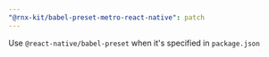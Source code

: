 ```yaml
---
"@rnx-kit/babel-preset-metro-react-native": patch
---
```


Use `@react-native/babel-preset` when it's specified in `package.json`
